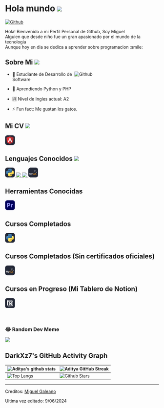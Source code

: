 <p align="center">
    
</p>

<h1> Hola mundo <img src = "https://raw.githubusercontent.com/MartinHeinz/MartinHeinz/master/wave.gif" width = 30px> </h1>
<p align='center'>
</p>



[![Github](https://img.shields.io/github/followers/Aditya664?label=Follow&style=social)](https://github.com/Aditya664)

<div size='20px'> Hola! Bienvenido a mi Perfil Personal de Github, Soy Miguel <br>
Alguien que desde niño fue un gran apasionado por el mundo de la tecnologia <br>
Aunque hoy en dia se dedica a aprender sobre programacion :smile: 
</div>

<h2> Sobre Mi <img src = "https://media0.giphy.com/media/KDDpcKigbfFpnejZs6/giphy.gif?cid=ecf05e47oy6f4zjs8g1qoiystc56cu7r9tb8a1fe76e05oty&rid=giphy.gif" width = 100px></h2>

<img width="55%" align="right" alt="Github" src="https://raw.githubusercontent.com/onimur/.github/master/.resources/git-header.svg" />

- 🔭 Estudiante de Desarrollo de Software
  
- 🌱 Aprendiendo Python y PHP
- 🈷️ Nivel de Ingles actual: A2
- ⚡ Fun fact: Me gustan los gatos.

<h2> Mi CV <img width ='32px' src = <iframe src=https://giphy.com/embed/bGgsc5mWoryfgKBx1u> </h2>
<a href=  https://tattered-asterisk-7b0.notion.site/Hoja-de-vida-CV-ee465c387520447eb43b52fbd52a02d2?pvs=4>  <img width ='32px' src =https://github.com/tandpfun/skill-icons/blob/main/icons/Angular-Dark.svg> </a> 

    
<h2> Lenguajes Conocidos  <img src = "https://media2.giphy.com/media/QssGEmpkyEOhBCb7e1/giphy.gif?cid=ecf05e47a0n3gi1bfqntqmob8g9aid1oyj2wr3ds3mg700bl&rid=giphy.gif" width = 32px> </h2>
<a href=  ><img width ='32px' src =https://github.com/tandpfun/skill-icons/blob/main/icons/Python-Dark.svg?short_path=dd0e485> </a>
<a href=  ><img width ='32px' src ='https://raw.githubusercontent.com/rahulbanerjee26/githubAboutMeGenerator/main/icons/css.svg'> </a>
<a href=  ><img width ='32px' src ='https://raw.githubusercontent.com/rahulbanerjee26/githubAboutMeGenerator/main/icons/html.svg'> </a>
<a href=  ><img width ='32px' src =https://github.com/tandpfun/skill-icons/blob/main/icons/MySQL-Dark.svg> </a>


<h2> Herramientas Conocidas </h2>
<a href=  ><img width ='32px' src =https://github.com/tandpfun/skill-icons/blob/main/icons/Premiere.svg> </a>

<h2> Cursos Completados  </h2>
<a href= https://drive.google.com/file/d/15LurBP92I3FhUTpsvoa42t_VDV9S0FAS/view> <img width ='32px' src =https://github.com/tandpfun/skill-icons/blob/main/icons/Python-Dark.svg?short_path=dd0e485 > </a>

<h2> Cursos Completados (Sin certificados oficiales) </h2>
<a href= https://drive.google.com/file/d/1gfhsxxipmmUoHlnambLqbj0tO9fsfQTc/view?usp=sharing> <img width ='32px' src =https://github.com/tandpfun/skill-icons/blob/main/icons/MySQL-Dark.svg > </a>

<h2> Cursos en Progreso (Mi Tablero de Notion) </h2>
<a href= https://www.notion.so/ee143e4e228d4350bec49748707c0482?v=b3c083525c464a97835686b6807e39e2&pvs=25>  <img width ='32px' src = https://github.com/tandpfun/skill-icons/blob/main/icons/Notion-Dark.svg> </a>

<br>
<br>
  <br>
  
### 😂 Random Dev Meme
<img src='https://memer-new.vercel.app/' style="height: 400px;"/>





<br>


<h2> DarkXz7's GitHub Activity Graph </h2>



| ![Aditya's github stats](https://github-readme-stats.vercel.app/api?username=DarkXz7&show_icons=true&theme=tokyonight) | ![Aditya GitHub Streak](https://github-readme-streak-stats.herokuapp.com/?user=DarkXz7&theme=tokyonight) |
| --- | --- |
| ![Top Langs](https://github-readme-stats.vercel.app/api/top-langs/?username=DarkXz7&theme=tokyonight) | ![Github Stars](https://github-readme-stats.vercel.app/api?username=DarkXz7&show_icons=true&locale=en&count_private=true&hide_rank=true&custom_title=My%20GitHub%20Stats&disable_animations=true&theme=tokyonight) |




----

Creditos: [Miguel Galeano](https://github.com/DarkXz7)

Ultima vez editado: 9/06/2024
